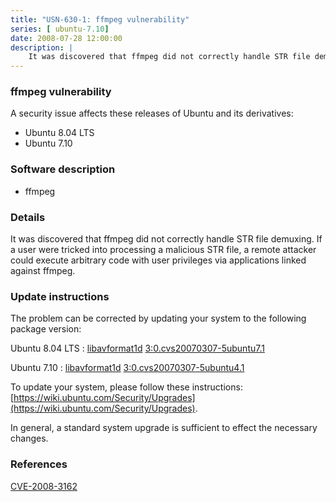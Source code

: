 ```yaml
---
title: "USN-630-1: ffmpeg vulnerability"
series: [ ubuntu-7.10]
date: 2008-07-28 12:00:00
description: |
    It was discovered that ffmpeg did not correctly handle STR file demuxing.  If a user were tricked into processing a malicious STR file, a remote attacker could execute arbitrary code with user privileges via applications linked against ffmpeg. 
--- 
```

 
 


### ffmpeg vulnerability

A security issue affects these releases of Ubuntu and its derivatives:

* Ubuntu 8.04 LTS
* Ubuntu 7.10

### Software description

* ffmpeg 

### Details

It was discovered that ffmpeg did not correctly handle STR file demuxing. If a user were tricked into processing a malicious STR file, a remote attacker could execute arbitrary code with user privileges via applications linked against ffmpeg. 

### Update instructions

The problem can be corrected by updating your system to the following package version:

Ubuntu 8.04 LTS
 : [libavformat1d](https://launchpad.net/ubuntu/+source/ffmpeg) <span> [3:0.cvs20070307-5ubuntu7.1](https://launchpad.net/ubuntu/+source/ffmpeg/3:0.cvs20070307-5ubuntu7.1) </span> 

Ubuntu 7.10
 : [libavformat1d](https://launchpad.net/ubuntu/+source/ffmpeg) <span> [3:0.cvs20070307-5ubuntu4.1](https://launchpad.net/ubuntu/+source/ffmpeg/3:0.cvs20070307-5ubuntu4.1) </span> 

To update your system, please follow these instructions: [https://wiki.ubuntu.com/Security/Upgrades](https://wiki.ubuntu.com/Security/Upgrades).

In general, a standard system upgrade is sufficient to effect the necessary changes. 

### References

 
 [CVE-2008-3162](http://people.ubuntu.com/~ubuntu-security/cve/CVE-2008-3162)
 

